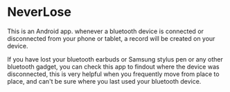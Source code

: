 # NeverLose

This is an Android app. whenever a bluetooth device is connected or disconnected from your phone or tablet, a record will be created on your device.

If you have lost your bluetooth earbuds or Samsung stylus pen or any other bluetooth gadget, you can check this app to findout where the device was disconnected,
this is very helpful when you frequently move from place to place, and can't be sure where you last used your bluetooth device.
